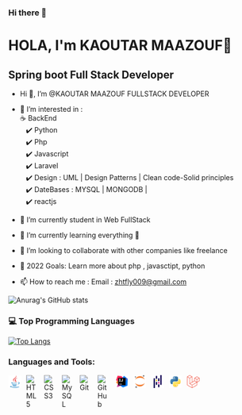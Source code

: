 ### Hi there 👋

<!--
**DevK768/DevK768** is a ✨ _special_ ✨ repository because its `README.md` (this file) appears on your GitHub profile.

Here are some ideas to get you started:

- 🔭 I’m currently working on ...
- 🌱 I’m currently learning ...
- 👯 I’m looking to collaborate on ...
- 🤔 I’m looking for help with ...
- 💬 Ask me about ...
- 📫 How to reach me: ...
- 😄 Pronouns: ...
- ⚡ Fun fact: ...
-->
# HOLA, I'm KAOUTAR MAAZOUF👋 
## Spring boot  Full Stack Developer
-  Hi 👋, I’m @KAOUTAR MAAZOUF FULLSTACK DEVELOPER 
- 👀 I’m interested in :<br>
        ☕ BackEnd <br>
          &nbsp; &nbsp;✔️ Python  <br>
          &nbsp; &nbsp;✔️ Php <br>
          &nbsp; &nbsp;✔️ Javascript<br>
          &nbsp; &nbsp;✔️ Laravel <br>
          &nbsp; &nbsp;✔️ Design : UML | Design Patterns | Clean code-Solid principles <br>
          &nbsp; &nbsp;✔️ DateBases : MYSQL | MONGODB | <br>
          &nbsp; &nbsp;✔️ reactjs <br>
         
- 🌱 I’m currently student in  Web FullStack <br>
- 📖 I’m currently learning everything 🤣 <br>
- 👯 I’m looking to collaborate with other companies like freelance <br>
- 🥅 2022 Goals: Learn more about php , javasctipt, python <br>
- 📫 How to reach me : Email :  zhtfly009@gmail.com <br>

![Anurag's GitHub stats](https://github-readme-stats.vercel.app/api?username=DevK768&theme=radical&show_icons=true)
### 💻 Top Programming Languages
[![Top Langs](https://github-readme-stats.vercel.app/api/top-langs/?username=DevK768&layout=compact&theme=radical)](https://github.com/anuraghazra/github-readme-stats)

### Languages and Tools:
<img align="left" alt="javascript" width="26px" src="https://github.com/devicons/devicon/blob/master/icons/java/java-original.svg" style="padding-right:10px;" />
<img align="left" alt="HTML5" width="26px" src="https://cdn.jsdelivr.net/gh/devicons/devicon/icons/html5/html5-original.svg" style="padding-right:10px;" />
<img align="left" alt="CSS3" width="26px" src="https://cdn.jsdelivr.net/gh/devicons/devicon/icons/css3/css3-original.svg" style="padding-right:10px;" />
<img align="left" alt="MySQL" width="26px" src="https://cdn.jsdelivr.net/gh/devicons/devicon/icons/mysql/mysql-original.svg" style="padding-right:10px;" />
<img align="left" alt="Git" width="26px" src="https://cdn.jsdelivr.net/gh/devicons/devicon/icons/git/git-original.svg" style="padding-right:10px;" />
<img align="left" alt="GitHub" width="26px" src="https://user-images.githubusercontent.com/3369400/139447912-e0f43f33-6d9f-45f8-be46-2df5bbc91289.png" style="padding-right:10px;" />
<img align="left" alt="Intellij" width="26px" src="https://github.com/devicons/devicon/blob/master/icons/intellij/intellij-original.svg" style="padding-right:10px;" />

<img align="left" alt="Jupyter" width="26px" src="https://github.com/devicons/devicon/blob/master/icons/jupyter/jupyter-original.svg" style="padding-right:10px;" />
<img align="left" alt="Pandas" width="26px" src="https://github.com/devicons/devicon/blob/master/icons/pandas/pandas-original.svg" style="padding-right:10px;" />
<img align="left" alt="Python" width="26px" src="https://github.com/devicons/devicon/blob/master/icons/python/python-original.svg" style="padding-right:10px;" />
<img align="left" alt="laravel" width="26px" src="https://github.com/devicons/devicon/blob/master/icons/laravel/laravel-original.svg" style="padding-right:10px;" />




